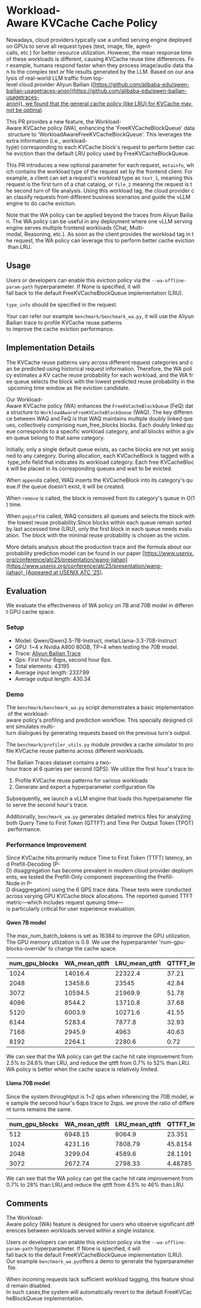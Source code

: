 # Workload-Aware KVCache Cache Policy

Nowadays, cloud providers typically use a unified serving engine deployed on GPUs to serve all request types (text, image, file, agent-calls, etc.) for better resource utilization. However, the mean response time of these workloads is different, causing KVCache reuse time differences. For example, humans respond faster when they process image/audio data than to the complex text or file results generated by the LLM. Based on our analysis of real-world LLM traffic from top-level cloud provider Aliyun Bailian ([https://github.com/alibaba-edu/qwen-bailian-usagetraces-anon](https://github.com/alibaba-edu/qwen-bailian-usagetraces-anon)), we found that the general cache policy (like LRU) for KVCache may not be optimal.

This PR provides a new feature, the Workload-Aware KVCache policy (WA), enhancing the 'FreeKVCacheBlockQueue' data structure to 'WorkloadAwareFreeKVCacheBlockQueue'. This leverages the extra information (i.e., workload-type) corresponding to each KVCache block's request to perform better cache eviction than the default LRU policy used by FreeKVCacheBlockQueue.

This PR introduces a new optional parameter for each request, `metainfo`, which contains the workload type of the request set by the frontend client. For example, a client can set a request's workload type as `text_1`, meaning this request is the first turn of a chat catalog, or `file_2` meaning the request is the second turn of file analysis. Using this workload tag, the cloud provider can classify requests from different business scenarios and guide the vLLM engine to do cache eviction.

Note that the WA policy can be applied beyond the traces from Aliyun Bailian. The WA policy can be useful in any deployment where one vLLM serving engine serves multiple frontend workloads (Chat, Multi-modal, Reasoning, etc.). As soon as the client provides the workload tag in the request, the WA policy can leverage this to perform better cache eviction than LRU.

## Usage

Users or developers can enable this eviction policy via the `--wa-offline-param-path` hyperparameter.
If None is specified, it will fall back to the default FreeKVCacheBlockQueue implementation (LRU).

`type_info` should be specified in the request.

Your can refer our example `benchmark/benchmark_wa.py`, it will use the Aliyun Bailian trace to profile KVCache reuse patterns to improve the cache eviction performance.

## Implementation Details

The KVCache reuse patterns vary across different request categories and can be predicted using historical request information. Therefore, the WA policy estimates a KV cache reuse probability for each workload, and the WA free queue selects the block with the lowest predicted reuse probability in the upcoming time window as the eviction candidate.

Our Workload-Aware KVCache policy (WA) enhances the `FreeKVCacheBlockQueue` (FeQ) data structure to `WorkloadAwareFreeKVCacheBlockQueue` (WAQ). The key difference between WAQ and FeQ is that WAQ maintains multiple doubly linked queues, collectively comprising num\_free\_blocks blocks. Each doubly linked queue corresponds to a specific workload category, and all blocks within a given queue belong to that same category.

Initially, only a single default queue exists, as cache blocks are not yet assigned to any category. During allocation, each KVCacheBlock is tagged with a type\_info field that indicates its workload category. Each free KVCacheBlock will be placed in its corresponding queues and wait to be evicted.

When `append`is called, WAQ inserts the KVCacheBlock into its category's queue.If the queue doesn't exist, it will be created.

When `remove` is called, the block is removed from its category's queue in O(1) time.

When `popLeft`is called, WAQ considers all queues and selects the block with the lowest reuse probability.Since blocks within each queue remain sorted by last accessed time (LRU), only the first block in each queue needs evaluation. The block with the minimal reuse probability is chosen as the victim.

More details analysis about the production trace and the formula about our probability prediction model can be found in our paper [https://www.usenix.org/conference/atc25/presentation/wang-jiahao](https://www.usenix.org/conference/atc25/presentation/wang-jiahao)  (Appeared at USENIX ATC '25).

## Evaluation

We evaluate the effectiveness of WA policy on 7B and 70B model in different GPU cache space.

### Setup

- Model: Qwen/Qwen2.5-7B-Instruct, meta/Llama-3.3-70B-Instruct
- GPU: 1~4 x Nvidia A800 80GB, TP=4 when testing the 70B model.
- Trace: [Aliyun Bailian Trace](https://github.com/alibaba-edu/qwen-bailian-usagetraces-anon)
- Qps: First hour 6qps, second hour 6ps.
- Total elements: 43195
- Average input length: 2337.99
- Average output length: 430.34

### Demo

The `benchmark/benchmark_wa.py` script demonstrates a basic implementation of the workload-aware policy's profiling and prediction workflow. This specially designed client simulates multi-turn dialogues by generating requests based on the previous turn's output.

The `benchmark/profiler_utils.py` module provides a cache simulator to profile KVCache reuse patterns across different workloads.

The Bailian Traces dataset contains a two-hour trace at 6 queries per second (QPS). We utilize the first hour's trace to:

1. Profile KVCache reuse patterns for various workloads
2. Generate and export a hyperparameter configuration file

Subsequently, we launch a vLLM engine that loads this hyperparameter file to serve the second hour's trace.

Additionally, `benchmark_wa.py` generates detailed metrics files for analyzing both Query Time to First Token (QTTFT) and Time Per Output Token (TPOT) performance.

### Performance Improvement

Since KVCache hits primarily reduce Time to First Token (TTFT) latency, and Prefill-Decoding (P-D) disaggregation has become prevalent in modern cloud provider deployments, we tested the Prefill-Only component (representing the Prefill-Node in P-D disaggregation) using the 6 QPS trace data. These tests were conducted across varying GPU KVCache block allocations. The reported queued TTFT metric—which includes request queuing time—is particularly critical for user experience evaluation.

#### Qwen 7B model

The max\_num\_batch\_tokens is set as 16384 to improve the GPU utilization. The GPU memory utlization is 0.9. We use the hyperparamter 'num-gpu-blocks-override' to change the cache space.

| num\_gpu\_blocks | WA\_mean\_qttft | LRU\_mean\_qttft | QTTFT\_Improvement (%) | WA\_hit\_rate | LRU\_hit\_rate | Hit\_Rate\_Improvement (%) |
| --- | --- | --- | --- | --- | --- | --- |
| 1024 | 14016.4 | 22322.4 | 37.21 | 0.1381 | 0.1175 | 17.53 |
| 2048 | 13458.6 | 23545 | 42.84 | 0.1586 | 0.1281 | 23.81 |
| 3072 | 10594.5 | 21969.9 | 51.78 | 0.1753 | 0.1407 | 24.59 |
| 4096 | 8544.2 | 13710.8 | 37.68 | 0.1934 | 0.1566 | 23.5 |
| 5120 | 6003.9 | 10271.6 | 41.55 | 0.2054 | 0.1786 | 15.01 |
| 6144 | 5283.4 | 7877.8 | 32.93 | 0.2245 | 0.2068 | 8.56 |
| 7168 | 2945.9 | 4963 | 40.63 | 0.2392 | 0.2299 | 4.05 |
| 8192 | 2264.1 | 2280.6 | 0.72 | 0.256 | 0.2498 | 2.48 |

We can see that the WA policy can get the cache hit rate improvement from 2.5% to 24.6% than LRU, and reduce the qttft from 0.7% to 52% than LRU. WA policy is better when the cache space is relatively limited.

#### Llama 70B model

Since the system throughtput is 1~2 qps when inferencing the 70B model, we sample the second hour's 6qps trace to 2qps. we prove the ratio of different turns remains the same.

| num\_gpu\_blocks | WA\_mean\_qttft | LRU\_mean\_qttft | QTTFT\_Improvement (%) | WA\_hit\_rate | LRU\_hit\_rate | Hit\_Rate\_Improvement (%) |
| --- | --- | --- | --- | --- | --- | --- |
| 512 | 6948.15 | 9064.9 | 23.351 | 0.131199 | 0.109314 | 20.0207 |
| 1024 | 4231.16 | 7808.79 | 45.8154 | 0.166392 | 0.12963 | 28.3594 |
| 2048 | 3299.04 | 4589.6 | 28.1191 | 0.215587 | 0.201457 | 7.01393 |
| 3072 | 2672.74 | 2798.33 | 4.48785 | 0.261666 | 0.259961 | 0.655852 |

We can see that the WA policy can get the cache hit rate improvement from 0.7% to 28% than LRU,and reduce the qttft from 4.5% to 46% than LRU.

## Comments

The Workload-Aware policy (WA) feature is designed for users who observe significant differences between workloads served within a single instance.

Users or developers can enable this eviction policy via the `--wa-offline-param-path` hyperparameter.
If None is specified, it will fall back to the default FreeKVCacheBlockQueue implementation (LRU).
Our example `benchmark_wa.py`offers a demo to generate the hyperparameter file.

When incoming requests lack sufficient workload tagging, this feature should remain disabled.
In such cases,the system will automatically revert to the default FreeKVCacheBlockQueue implementation.
